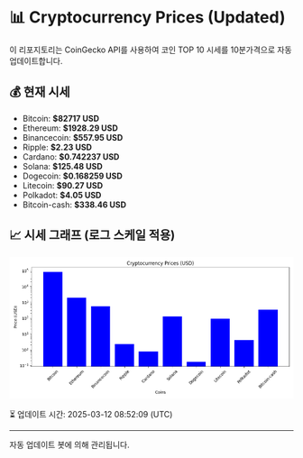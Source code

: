 
# 📊 Cryptocurrency Prices (Updated)

이 리포지토리는 CoinGecko API를 사용하여 코인 TOP 10 시세를 10분가격으로 자동 업데이트합니다.

## 💰 현재 시세
- Bitcoin: **$82717 USD**
- Ethereum: **$1928.29 USD**
- Binancecoin: **$557.95 USD**
- Ripple: **$2.23 USD**
- Cardano: **$0.742237 USD**
- Solana: **$125.48 USD**
- Dogecoin: **$0.168259 USD**
- Litecoin: **$90.27 USD**
- Polkadot: **$4.05 USD**
- Bitcoin-cash: **$338.46 USD**

## 📈 시세 그래프 (로그 스케일 적용)
![Crypto Prices](crypto_prices.png)

⏳ 업데이트 시간: 2025-03-12 08:52:09 (UTC)

---
자동 업데이트 봇에 의해 관리됩니다.
